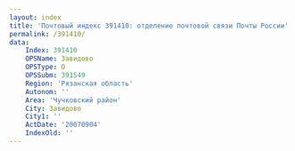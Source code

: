 ```yaml
---
layout: index
title: 'Почтовый индекс 391410: отделение почтовой связи Почты России'
permalink: /391410/
data:
    Index: 391410
    OPSName: Завидово
    OPSType: О
    OPSSubm: 391549
    Region: 'Рязанская область'
    Autonom: ''
    Area: 'Чучковский район'
    City: Завидово
    City1: ''
    ActDate: '20070904'
    IndexOld: ''
---
```

